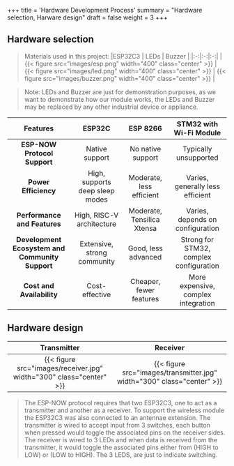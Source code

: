 +++
title = 'Hardware Development Process'
summary = "Hardware selection, Harware design"
draft = false
weight = 3
+++

## Hardware selection
> Materials used in this project:
|ESP32C3 | LEDs | Buzzer |
|:-:|:-:|:-:|
| {{< figure src="images/esp.png" width="400" class="center" >}} | {{< figure src="images/led.png" width="400" class="center" >}} | {{< figure src="images/buzzer.png" width="400" class="center" >}} |

> Note: LEDs and Buzzer are just for demonstration purposes, as we want to demonstrate how our module works, the LEDs and Buzzer may be replaced by any other industrial device or appliance.

| Features | ESP32C | ESP 8266 | STM32 with Wi-Fi Module |
|:-:|:-:|:-:|:-:|
| **ESP-NOW Protocol Support** | Native support | No native support | Typically unsupported |
| **Power Efficiency** | High, supports deep sleep modes | Moderate, less efficient | Varies, generally less efficient |
| **Performance and Features** | High, RISC-V architecture | Moderate, Tensilica Xtensa | Varies, depends on configuration |
| **Development Ecosystem and Community Support** | Extensive, strong community | Good, less advanced | Strong for STM32, complex configuration |
| **Cost and Availability** | Cost-effective | Cheaper, fewer features | More expensive, complex integration |

## Hardware design

|Transmitter| Receiver |
|:-:|:-:|
| {{< figure src="images/receiver.jpg" width="300" class="center" >}} | {{< figure src="images/transmitter.jpg" width="300" class="center" >}} |


> The ESP-NOW protocol requires that two ESP32C3, one to act as a transmitter and another as a receiver. To support the wireless module the ESP32C3 was also connected to an antennae extension.
The transmitter is wired to accept input from 3 switches, each button when pressed would toggle the associated pins on the receiver sides.
The receiver is wired to 3 LEDs and when data is received from the transmitter, it would toggle the associated pins either from (HIGH to LOW) or (LOW to HIGH). The 3 LEDS, are just to indicate switching.
